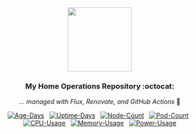 <div align="center">

<img src="https://raw.githubusercontent.com/onedr0p/home-ops/main/docs/src/assets/logo.png" align="center" width="144px" height="144px"/>

### My Home Operations Repository :octocat:

_... managed with Flux, Renovate, and GitHub Actions_ 🤖

</div>

<div align="center">


[![Age-Days](https://kromgo.codelooks.com/cluster_age_days?format=badge&style=flat-square)](https://github.com/kashalls/kromgo/)&nbsp;&nbsp;
[![Uptime-Days](https://kromgo.codelooks.com/cluster_uptime_days?format=badge&style=flat-square)](https://github.com/kashalls/kromgo/)&nbsp;&nbsp;
[![Node-Count](https://kromgo.codelooks.com/cluster_node_count?format=badge&style=flat-square)](https://github.com/kashalls/kromgo/)&nbsp;&nbsp;
[![Pod-Count](https://kromgo.codelooks.com/cluster_pod_count?format=badge&style=flat-square)](https://github.com/kashalls/kromgo/)&nbsp;&nbsp;
[![CPU-Usage](https://kromgo.codelooks.com/cluster_cpu_usage?format=badge&style=flat-square)](https://github.com/kashalls/kromgo/)&nbsp;&nbsp;
[![Memory-Usage](https://kromgo.codelooks.com/cluster_memory_usage?format=badge&style=flat-square)](https://github.com/kashalls/kromgo/)&nbsp;&nbsp;
[![Power-Usage](https://kromgo.codelooks.com/cluster_power_usage?format=badge&style=flat-square)](https://github.com/kashalls/kromgo/)
